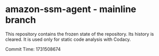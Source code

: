 # amazon-ssm-agent - mainline branch

This repository contains the frozen state of the repository.
Its history is cleared. It is used only for static code
analysis with Codacy.

Commit Time: 1731508674